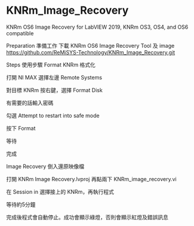 # KNRm_Image_Recovery

KNRm OS6 Image Recovery
	 for LabVIEW 2019, KNRm OS3, OS4, and OS6 compatible

Preparation 準備工作
下載 KNRm OS6 Image Recovery Tool 及 image https://github.com/ReMiSYS-Technology/KNRm_Image_Recovery.git

Steps 使用步驟
Format KNRm 格式化


打開 NI MAX 選擇左邊 Remote Systems

對目標 KNRm 按右鍵，選擇 Format Disk

有需要的話輸入密碼



勾選 Attempt to restart into safe mode

按下 Format


等待

完成

Image Recovery 倒入還原映像檔


打開 KNRm Image Recovery.lvproj 再點兩下 KNRm_image_recovery.vi  
 


在 Session in 選擇接上的 KNRm，再執行程式



等待約5分鐘



完成後程式會自動停止。成功會顯示綠燈，否則會顯示紅燈及錯誤訊息

